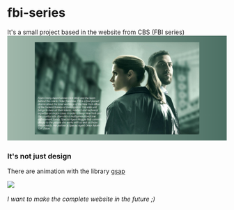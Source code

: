 # fbi-series
It's a small project based in the website from CBS (FBI series)
<img src="https://github.com/CauaS1/fbi-series/blob/master/project.png" />

### It's not just design
There are animation with the library <a href="https://cdnjs.com/libraries/gsap/2.1.3">gsap</a>

<img src="https://github.com/CauaS1/fbi-series/blob/master/demonstration.gif" />

<i>I want to make the complete website in the future ;)<i/>
